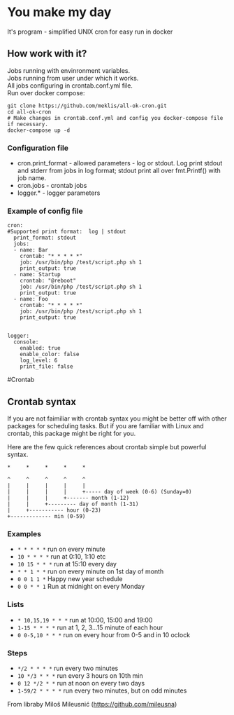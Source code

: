 # You make my day  
It's program - simplified UNIX cron for easy run in docker 


## How work with it?
Jobs running with envinronment variables.    
Jobs running from user under which it works.    
All jobs configuring in crontab.conf.yml file.      
Run over docker compose:
``` 
git clone https://github.com/meklis/all-ok-cron.git
cd all-ok-cron
# Make changes in crontab.conf.yml and config you docker-compose file if necessary.
docker-compose up -d 
```

### Configuration file 
* cron.print_format - allowed parameters - log or stdout. Log print stdout and stderr from jobs in log format; stdout print all over fmt.Printf() with job name.    
* cron.jobs - crontab jobs
* logger.* - logger parameters 

### Example of  config file 
``` 
cron:
#Supported print format:  log | stdout
  print_format: stdout
  jobs:
  - name: Bar
    crontab: "* * * * *"
    job: /usr/bin/php /test/script.php sh 1
    print_output: true
  - name: Startup
    crontab: "@reboot"
    job: /usr/bin/php /test/script.php sh 1
    print_output: true
  - name: Foo
    crontab: "* * * * *"
    job: /usr/bin/php /test/script.php sh 1
    print_output: true


logger:
  console:
    enabled: true
    enable_color: false
    log_level: 6
    print_file: false

```

#Crontab
## Crontab syntax <a id="syntax"></a>

If you are not faimiliar with crontab syntax you might be better off with other packages for scheduling tasks. But if you are familiar with Linux and crontab, this package might be right for you.

Here are the few quick references about crontab simple but powerful syntax.

```
*     *     *     *     *        

^     ^     ^     ^     ^
|     |     |     |     |
|     |     |     |     +----- day of week (0-6) (Sunday=0)
|     |     |     +------- month (1-12)
|     |     +--------- day of month (1-31)
|     +----------- hour (0-23)
+------------- min (0-59)
```

### Examples

+ `* * * * *` run on every minute
+ `10 * * * *` run at 0:10, 1:10 etc
+ `10 15 * * *` run at 15:10 every day
+ `* * 1 * *` run on every minute on 1st day of month
+ `0 0 1 1 *` Happy new year schedule
+ `0 0 * * 1` Run at midnight on every Monday

### Lists

+ `* 10,15,19 * * *` run at 10:00, 15:00 and 19:00
+ `1-15 * * * *` run at 1, 2, 3...15 minute of each hour
+ `0 0-5,10 * * *` run on every hour from 0-5 and in 10 oclock

### Steps
+ `*/2 * * * *` run every two minutes
+ `10 */3 * * *` run every 3 hours on 10th min
+ `0 12 */2 * *` run at noon on every two days
+ `1-59/2 * * * *` run every two minutes, but on odd minutes



From libraby Miloš Mileusnić (https://github.com/mileusna) 
